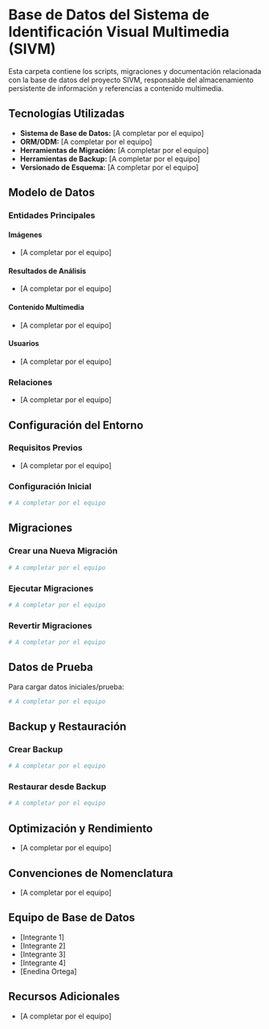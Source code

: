 # Base de Datos del Sistema de Identificación Visual Multimedia (SIVM)

Esta carpeta contiene los scripts, migraciones y documentación relacionada con la base de datos del proyecto SIVM, responsable del almacenamiento persistente de información y referencias a contenido multimedia.

## Tecnologías Utilizadas

- **Sistema de Base de Datos:** [A completar por el equipo]
- **ORM/ODM:** [A completar por el equipo]
- **Herramientas de Migración:** [A completar por el equipo]
- **Herramientas de Backup:** [A completar por el equipo]
- **Versionado de Esquema:** [A completar por el equipo]

## Modelo de Datos

### Entidades Principales

#### Imágenes

- [A completar por el equipo]

#### Resultados de Análisis

- [A completar por el equipo]

#### Contenido Multimedia

- [A completar por el equipo]

#### Usuarios

- [A completar por el equipo]

### Relaciones

- [A completar por el equipo]

## Configuración del Entorno

### Requisitos Previos

- [A completar por el equipo]

### Configuración Inicial

```bash
# A completar por el equipo
```

## Migraciones

### Crear una Nueva Migración

```bash
# A completar por el equipo
```

### Ejecutar Migraciones

```bash
# A completar por el equipo
```

### Revertir Migraciones

```bash
# A completar por el equipo
```

## Datos de Prueba

Para cargar datos iniciales/prueba:

```bash
# A completar por el equipo
```

## Backup y Restauración

### Crear Backup

```bash
# A completar por el equipo
```

### Restaurar desde Backup

```bash
# A completar por el equipo
```

## Optimización y Rendimiento

- [A completar por el equipo]

## Convenciones de Nomenclatura

- [A completar por el equipo]

## Equipo de Base de Datos

- [Integrante 1]
- [Integrante 2]
- [Integrante 3]
- [Integrante 4]
- [Enedina Ortega]

## Recursos Adicionales

- [A completar por el equipo]
